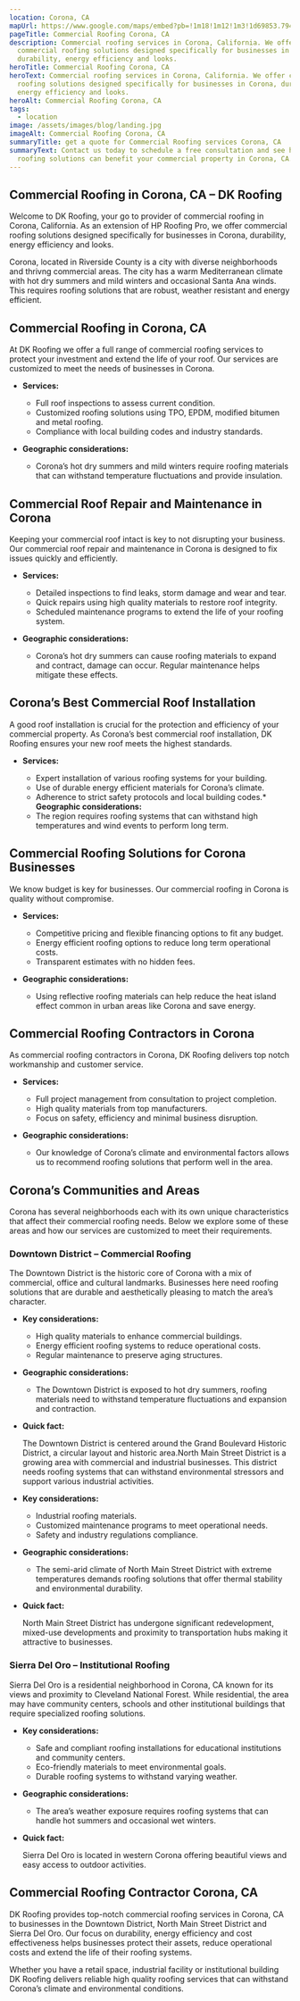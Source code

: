 ```yaml
---
location: Corona, CA
mapUrl: https://www.google.com/maps/embed?pb=!1m18!1m12!1m3!1d69853.79407963403!2d-117.61963871323033!3d33.85812966825997!2m3!1f0!2f0!3f0!3m2!1i1024!2i768!4f13.1!3m3!1m2!1s0x80dcb0b9ea5d606d%3A0x8998d10fd29252f1!2sCorona%2C%20CA%2C%20USA!5e1!3m2!1sen!2sca!4v1741567119171!5m2!1sen!2sca
pageTitle: Commercial Roofing Corona, CA
description: Commercial roofing services in Corona, California. We offer
  commercial roofing solutions designed specifically for businesses in Corona,
  durability, energy efficiency and looks.
heroTitle: Commercial Roofing Corona, CA
heroText: Commercial roofing services in Corona, California. We offer commercial
  roofing solutions designed specifically for businesses in Corona, durability,
  energy efficiency and looks.
heroAlt: Commercial Roofing Corona, CA
tags:
  - location
image: /assets/images/blog/landing.jpg
imageAlt: Commercial Roofing Corona, CA
summaryTitle: get a quote for Commercial Roofing services Corona, CA
summaryText: Contact us today to schedule a free consultation and see how our
  roofing solutions can benefit your commercial property in Corona, CA.
---
```

## **Commercial Roofing in Corona, CA – DK Roofing**

Welcome to DK Roofing, your go to provider of commercial roofing in Corona, California. As an extension of HP Roofing Pro, we offer commercial roofing solutions designed specifically for businesses in Corona, durability, energy efficiency and looks.

Corona, located in Riverside County is a city with diverse neighborhoods and thrivng commercial areas. The city has a warm Mediterranean climate with hot dry summers and mild winters and occasional Santa Ana winds. This requires roofing solutions that are robust, weather resistant and energy efficient.

## Commercial Roofing in Corona, CA

At DK Roofing we offer a full range of commercial roofing services to protect your investment and extend the life of your roof. Our services are customized to meet the needs of businesses in Corona.

* **Services:**

  * Full roof inspections to assess current condition.
  * Customized roofing solutions using TPO, EPDM, modified bitumen and metal roofing.
  * Compliance with local building codes and industry standards.
* **Geographic considerations:**

  * Corona’s hot dry summers and mild winters require roofing materials that can withstand temperature fluctuations and provide insulation.

## Commercial Roof Repair and Maintenance in Corona

Keeping your commercial roof intact is key to not disrupting your business. Our commercial roof repair and maintenance in Corona is designed to fix issues quickly and efficiently.

* **Services:**

  * Detailed inspections to find leaks, storm damage and wear and tear.
  * Quick repairs using high quality materials to restore roof integrity.
  * Scheduled maintenance programs to extend the life of your roofing system.
* **Geographic considerations:**

  * Corona’s hot dry summers can cause roofing materials to expand and contract, damage can occur. Regular maintenance helps mitigate these effects.

## Corona’s Best Commercial Roof Installation

A good roof installation is crucial for the protection and efficiency of your commercial property. As Corona’s best commercial roof installation, DK Roofing ensures your new roof meets the highest standards.

* **Services:**

  * Expert installation of various roofing systems for your building.
  * Use of durable energy efficient materials for Corona’s climate.
  * Adherence to strict safety protocols and local building codes.* **Geographic considerations:**
  * The region requires roofing systems that can withstand high temperatures and wind events to perform long term.

## Commercial Roofing Solutions for Corona Businesses

We know budget is key for businesses. Our commercial roofing in Corona is quality without compromise.

* **Services:**

  * Competitive pricing and flexible financing options to fit any budget.
  * Energy efficient roofing options to reduce long term operational costs.
  * Transparent estimates with no hidden fees.
* **Geographic considerations:**

  * Using reflective roofing materials can help reduce the heat island effect common in urban areas like Corona and save energy.

## Commercial Roofing Contractors in Corona

As commercial roofing contractors in Corona, DK Roofing delivers top notch workmanship and customer service.

* **Services:**

  * Full project management from consultation to project completion.
  * High quality materials from top manufacturers.
  * Focus on safety, efficiency and minimal business disruption.
* **Geographic considerations:**

  * Our knowledge of Corona’s climate and environmental factors allows us to recommend roofing solutions that perform well in the area.

## Corona’s Communities and Areas

Corona has several neighborhoods each with its own unique characteristics that affect their commercial roofing needs. Below we explore some of these areas and how our services are customized to meet their requirements.

### Downtown District – Commercial Roofing

The Downtown District is the historic core of Corona with a mix of commercial, office and cultural landmarks. Businesses here need roofing solutions that are durable and aesthetically pleasing to match the area’s character.

* **Key considerations:**

  * High quality materials to enhance commercial buildings.
  * Energy efficient roofing systems to reduce operational costs.
  * Regular maintenance to preserve aging structures.
* **Geographic considerations:**

  * The Downtown District is exposed to hot dry summers, roofing materials need to withstand temperature fluctuations and expansion and contraction.
* **Quick fact:**

  The Downtown District is centered around the Grand Boulevard Historic District, a circular layout and historic area.North Main Street District is a growing area with commercial and industrial businesses. This district needs roofing systems that can withstand environmental stressors and support various industrial activities.
* **Key considerations:**

  * Industrial roofing materials.
  * Customized maintenance programs to meet operational needs.
  * Safety and industry regulations compliance.
* **Geographic considerations:**

  * The semi-arid climate of North Main Street District with extreme temperatures demands roofing solutions that offer thermal stability and environmental durability.
* **Quick fact:**

  North Main Street District has undergone significant redevelopment, mixed-use developments and proximity to transportation hubs making it attractive to businesses.

### Sierra Del Oro – Institutional Roofing

Sierra Del Oro is a residential neighborhood in Corona, CA known for its views and proximity to Cleveland National Forest. While residential, the area may have community centers, schools and other institutional buildings that require specialized roofing solutions.

* **Key considerations:**

  * Safe and compliant roofing installations for educational institutions and community centers.
  * Eco-friendly materials to meet environmental goals.
  * Durable roofing systems to withstand varying weather.
* **Geographic considerations:**

  * The area’s weather exposure requires roofing systems that can handle hot summers and occasional wet winters.
* **Quick fact:**

  Sierra Del Oro is located in western Corona offering beautiful views and easy access to outdoor activities.

## Commercial Roofing Contractor Corona, CA

DK Roofing provides top-notch commercial roofing services in Corona, CA to businesses in the Downtown District, North Main Street District and Sierra Del Oro. Our focus on durability, energy efficiency and cost effectiveness helps businesses protect their assets, reduce operational costs and extend the life of their roofing systems.

Whether you have a retail space, industrial facility or institutional building DK Roofing delivers reliable high quality roofing services that can withstand Corona’s climate and environmental conditions.
